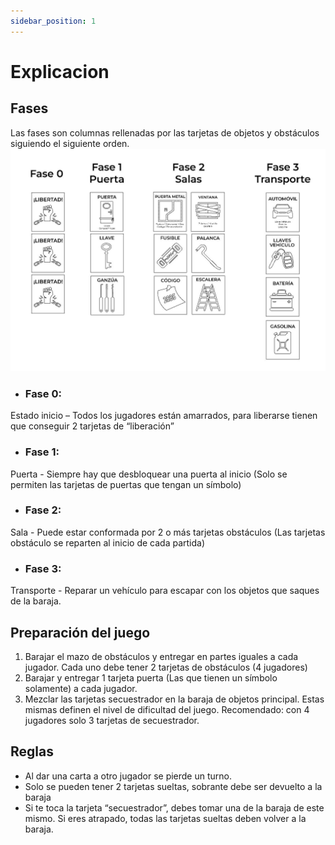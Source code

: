 ```yaml
---
sidebar_position: 1
---
```


# Explicacion 

## Fases
Las fases son columnas rellenadas por las tarjetas de objetos y obstáculos siguiendo el siguiente orden. 
![Locale Dropdown](./img/fases.jpeg)

* ### Fase 0: 
Estado inicio – Todos los jugadores están amarrados, para liberarse tienen que conseguir 2 tarjetas de “liberación” 

* ### Fase 1: 
Puerta - Siempre hay que desbloquear una puerta al inicio (Solo se permiten las tarjetas de puertas que tengan un símbolo) 
 
* ### Fase 2: 
Sala - Puede estar conformada por 2 o más tarjetas obstáculos (Las tarjetas obstáculo se reparten al inicio de cada partida) 
 
* ### Fase 3: 
Transporte - Reparar un vehículo para escapar con los objetos que saques de la baraja. 

## Preparación del juego 

1.	Barajar el mazo de obstáculos y entregar en partes iguales a cada jugador. Cada uno debe tener 2 tarjetas de obstáculos (4 jugadores) 
2.	Barajar y entregar 1 tarjeta puerta (Las que tienen un símbolo solamente) a cada jugador.  
3.	Mezclar las tarjetas secuestrador en la baraja de objetos principal. Estas mismas definen el nivel de dificultad del juego. Recomendado: con 4 jugadores solo 3 tarjetas de secuestrador.  

## Reglas 
* Al dar una carta a otro jugador se pierde un turno. 
* Solo se pueden tener 2 tarjetas sueltas, sobrante debe ser devuelto a la baraja 
* Si te toca la tarjeta “secuestrador”, debes tomar una de la baraja de este mismo. Si eres atrapado, todas las tarjetas sueltas deben volver a la baraja. 
 



